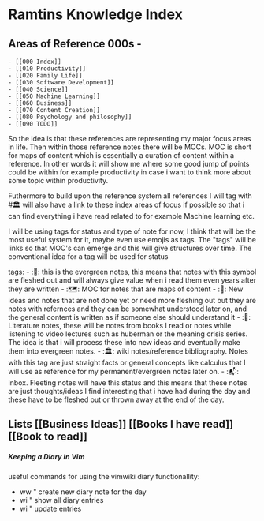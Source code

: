 # Ramtins Knowledge Index
 

## Areas of Reference 000s - 
	- [[000 Index]] 
	- [[010 Productivity]] 
	- [[020 Family Life]]
	- [[030 Software Development]]
	- [[040 Science]]
	- [[050 Machine Learning]]
	- [[060 Business]]
	- [[070 Content Creation]]
	- [[080 Psychology and philosophy]]
	- [[090 TODO]]

So the idea is that these references are representing my major focus areas in
life. Then within those reference notes there will be MOCs. MOC is short for
maps of content which is essentially a curation of content within a reference.
In other words it will show me where some good jump of points could be within
for example productivity in case i want to think more about some topic within
productivity.

Futhermore to build upon the reference system all references I will tag with
#🏛  will also have a link to these index areas of focus if possible so that i
can find everything i have read related to for example Machine learning etc. 

I will be using tags for status and type of note for now, I think that will be
the most useful system for it, maybe even use emojis as tags. The "tags" will
be links so that MOC's can emerge and this will give structures over time. The
conventional idea for a tag will be used for status

tags: 
	- :🌳: this is the evergreen notes, this means that notes with this
	  symbol are fleshed out and will always give value when i read them
	  even years after they are written
	- :🗺: MOC for notes that are maps of content
	- :🌱: New ideas and notes that are not done yet or need more fleshing
	  out but they are notes with refernces and they can be somewhat
	  understood later on, and the general content is written as if someone
	  else should understand it
	- :📖: Literature notes, these will be notes from books I read or notes
	  while listening to video lectures such as huberman or the meaning
	  crisis series. The idea is that i will process these into new ideas
	  and eventually make them into evergreen notes. 
	- :🏛: wiki notes/reference bibliography. Notes with this tag are just
	  straight facts or general concepts like calculus that I will use as
	  reference for my permanent/evergreen notes later on.
	- :📬: inbox. Fleeting notes will have this status and this means that
	  these notes are just thoughts/ideas I find interesting that i have
	  had during the day and these have to be fleshed out or thrown away at
	  the end of the day.
	
## Lists [[Business Ideas]] [[Books I have read]] [[Book to read]]

##### Keeping a Diary in Vim
useful commands for using the vimwiki diary functionallity:

- <leader>w<leader>w " create new diary note for the day
- <leader>wi " show all diary entries
- <leader>w<leader>i " update entries
